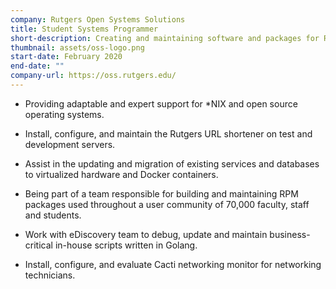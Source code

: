 ```yaml
---
company: Rutgers Open Systems Solutions
title: Student Systems Programmer
short-description: Creating and maintaining software and packages for Rutgers University.
thumbnail: assets/oss-logo.png
start-date: February 2020
end-date: ""
company-url: https://oss.rutgers.edu/
---
```

- Providing adaptable and expert support for \*NIX and open source operating
  systems.

- Install, configure, and maintain the Rutgers URL shortener on test and development servers.

- Assist in the updating and migration of existing services and databases to virtualized hardware and Docker containers.

- Being part of a team responsible for building and maintaining RPM packages used throughout a user community of 70,000 faculty, staff and students.

- Work with eDiscovery team to debug, update and maintain business-critical in-house scripts written in Golang.

- Install, configure, and evaluate Cacti networking monitor for networking technicians.
